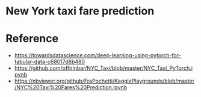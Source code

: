 # New York taxi fare prediction

# Reference
- https://towardsdatascience.com/deep-learning-using-pytorch-for-tabular-data-c68017d8b480
- https://github.com/offirinbar/NYC_Taxi/blob/master/NYC_Taxi_PyTorch.ipynb
- https://nbviewer.org/github/FraPochetti/KagglePlaygrounds/blob/master/NYC%20Taxi%20Fares%20Prediction.ipynb

